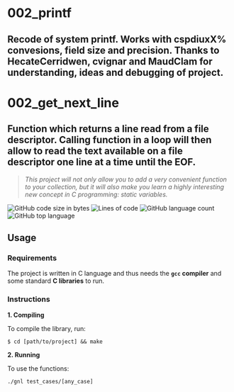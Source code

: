 # 002_printf
## Recode of system printf. Works with cspdiuxX% convesions, field size and precision. Thanks to HecateCerridwen, cvignar and MaudClam for understanding, ideas and debugging of project.

# 002_get_next_line
## Function which returns a line read from a file descriptor. Calling function in a loop will then allow to read the text available on a file descriptor one line at a time until the EOF.

>_This project will not only allow you to add a very convenient function to your collection, but it will also make you learn a highly interesting new concept in C programming: static variables._

![GitHub code size in bytes](https://img.shields.io/github/languages/code-size/sapogov1978/002_printf?style=for-the-badge)
![Lines of code](https://img.shields.io/tokei/lines/github/sapogov1978/002_printf?style=for-the-badge)
![GitHub language count](https://img.shields.io/github/languages/count/sapogov1978/002_printf?style=for-the-badge)
![GitHub top language](https://img.shields.io/github/languages/top/sapogov1978/002_printf?style=for-the-badge)

## Usage

### Requirements

The project is written in C language and thus needs the **`gcc` compiler** and some standard **C libraries** to run.

### Instructions

**1. Compiling**

To compile the library, run:

```shell
$ cd [path/to/project] && make
```

**2. Running**

To use the functions:

```shell
./gnl test_cases/[any_case]
```

